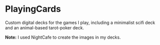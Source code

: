# PlayingCards
Custom digital decks for the games I play, including a minimalist scifi deck and an animal-based tarot-poker deck.

**Note:** I used NightCafe to create the images in my decks.
